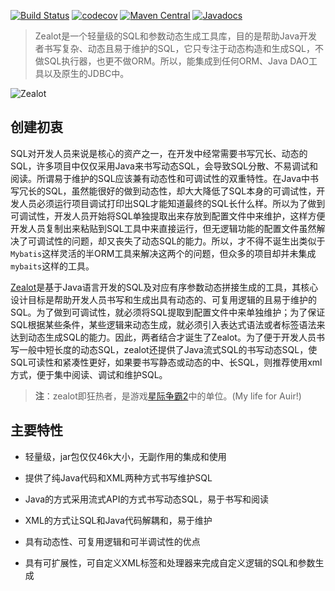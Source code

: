[![Build Status](https://secure.travis-ci.org/blinkfox/zealot.svg)](https://travis-ci.org/blinkfox/zealot) [![codecov](https://codecov.io/gh/blinkfox/zealot/branch/master/graph/badge.svg)](https://codecov.io/gh/blinkfox/zealot) [![Maven Central](https://img.shields.io/maven-central/v/com.blinkfox/zealot.svg)](http://search.maven.org/#artifactdetails%7Ccom.blinkfox%7Czealot%7C1.1.3%7Cjar) [![Javadocs](http://www.javadoc.io/badge/com.blinkfox/zealot.svg)](http://www.javadoc.io/doc/com.blinkfox/zealot)

> Zealot是一个轻量级的SQL和参数动态生成工具库，目的是帮助Java开发者书写复杂、动态且易于维护的SQL，它只专注于动态构造和生成SQL，不做SQL执行器，也更不做ORM。所以，能集成到任何ORM、Java DAO工具以及原生的JDBC中。

![Zealot](http://i2.muimg.com/567571/faee17c016c47601.jpg)

## 创建初衷

SQL对开发人员来说是核心的资产之一，在开发中经常需要书写冗长、动态的SQL，许多项目中仅仅采用Java来书写动态SQL，会导致SQL分散、不易调试和阅读。所谓易于维护的SQL应该兼有动态性和可调试性的双重特性。在Java中书写冗长的SQL，虽然能很好的做到动态性，却大大降低了SQL本身的可调试性，开发人员必须运行项目调试打印出SQL才能知道最终的SQL长什么样。所以为了做到可调试性，开发人员开始将SQL单独提取出来存放到配置文件中来维护，这样方便开发人员复制出来粘贴到SQL工具中来直接运行，但无逻辑功能的配置文件虽然解决了可调试性的问题，却又丧失了动态SQL的能力。所以，才不得不诞生出类似于`Mybatis`这样灵活的半ORM工具来解决这两个的问题，但众多的项目却并未集成`mybaits`这样的工具。

[Zealot][1]是基于Java语言开发的SQL及对应有序参数动态拼接生成的工具，其核心设计目标是帮助开发人员书写和生成出具有动态的、可复用逻辑的且易于维护的SQL。为了做到可调试性，就必须将SQL提取到配置文件中来单独维护；为了保证SQL根据某些条件，某些逻辑来动态生成，就必须引入表达式语法或者标签语法来达到动态生成SQL的能力。因此，两者结合才诞生了Zealot。为了便于开发人员书写一般中短长度的动态SQL，zealot还提供了Java流式SQL的书写动态SQL，使SQL可读性和紧凑性更好，如果要书写静态或动态的中、长SQL，则推荐使用xml方式，便于集中阅读、调试和维护SQL。

> **注**：zealot即狂热者，是游戏[星际争霸2][2]中的单位。(My life for Auir!)

## 主要特性

- 轻量级，jar包仅仅46k大小，无副作用的集成和使用
- 提供了纯Java代码和XML两种方式书写维护SQL
- Java的方式采用流式API的方式书写动态SQL，易于书写和阅读
- XML的方式让SQL和Java代码解耦和，易于维护
- 具有动态性、可复用逻辑和可半调试性的优点
- 具有可扩展性，可自定义XML标签和处理器来完成自定义逻辑的SQL和参数生成

  [1]: https://github.com/blinkfox/zealot
  [2]: http://sc2.blizzard.cn/landing
